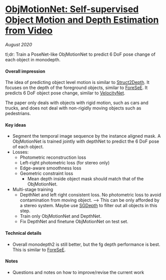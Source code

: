 # [ObjMotionNet: Self-supervised Object Motion and Depth Estimation from Video](https://arxiv.org/abs/1912.04250)

_August 2020_

tl;dr: Train a PoseNet-like ObjMotionNet to predict 6 DoF pose change of each object in monodepth.

#### Overall impression
The idea of predicting object level motion is similar to [Struct2Depth](struct2depth.md). It focuses on the depth of the foreground objects, similar to [ForeSeE](foresee_mono3dod.md). It predicts 6 DoF object pose change, similar to [VelocityNet](velocity_net.md).

The paper only deals with objects with rigid motion, such as cars and trucks, and does not deal with non-rigidly moving objects such as pedestrians.

#### Key ideas
- Segment the temporal image sequence by the instance aligned mask. A ObjMotionNet is trained jointly with depthNet to predict the 6 DoF pose of each object. 
- Losses:
	- Photometric reconstruction loss
	- Left-right photometric loss (for stereo only)
	- Edge-aware smoothness loss
	- Geometric constraint loss
		- Mean depth inside object mask should match that of the ObjMotionNet. 
- Multi-stage training
	- DepthNet and left right consistent loss. No photometric loss to avoid contamination from moving object. --> This can be only afforded by a stereo system. Maybe use [SGDepth](sgdepth.md) to filter out all objects in this step.
	- Train only ObjMotionNet and DepthNet.
	- Fix DepthNet and finetune ObjMotionNet on test set.


#### Technical details
- Overall monodepth2 is still better, but the fg depth performance is best. This is similar to [ForeSeE](foresee_mono3dod.md).

#### Notes
- Questions and notes on how to improve/revise the current work  

